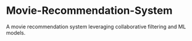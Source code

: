# Movie-Recommendation-System
A movie recommendation system leveraging collaborative filtering and ML models.
